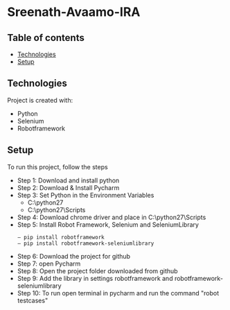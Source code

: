 # Sreenath-Avaamo-IRA


## Table of contents
* [Technologies](#technologies)
* [Setup](#setup)
	
## Technologies
Project is created with:
* Python
* Selenium
* Robotframework

## Setup
To run this project, follow the steps

* Step 1: Download and install python
* Step 2: Download & Install Pycharm
* Step 3: Set Python in the Environment Variables
    - C:\python27
    - C:\python27\Scripts
* Step 4: Download chrome driver and place in C:\python27\Scripts
* Step 5: Install Robot Framework, Selenium and SeleniumLibrary
    ```
    – pip install robotframework
    – pip install robotframework-seleniumlibrary
    ```
* Step 6: Download the project for github
* Step 7: open Pycharm
* Step 8: Open the project folder downloaded from github
* Step 9: Add the library in settings robotframework and robotframework-seleniumlibrary
* Step 10: To run open terminal in pycharm and run the command "robot testcases"
